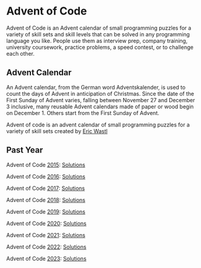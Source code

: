 # Advent of Code

Advent of Code is an Advent calendar of small programming puzzles for a variety of skill sets and skill levels that can be solved in any programming language you like. People use them as interview prep, company training, university coursework, practice problems, a speed contest, or to challenge each other.


## Advent Calendar

An Advent calendar, from the German word Adventskalender, is used to count the days of Advent in anticipation of Christmas. Since the date of the First Sunday of Advent varies, falling between November 27 and December 3 inclusive, many reusable Advent calendars made of paper or wood begin on December 1. Others start from the First Sunday of Advent.


Advent of code is an advent calendar of small programming puzzles for a variety of skill sets created by [Eric Wastl](was.tl)

## Past Year

Advent of Code [2015](https://adventofcode.com/2015): [Solutions]()

Advent of Code [2016](https://adventofcode.com/2016): [Solutions]()

Advent of Code [2017](https://adventofcode.com/2017): [Solutions]()

Advent of Code [2018](https://adventofcode.com/2018): [Solutions]()

Advent of Code [2019](https://adventofcode.com/2019): [Solutions]()

Advent of Code [2020](https://adventofcode.com/2020): [Solutions]()

Advent of Code [2021](https://adventofcode.com/2021): [Solutions]()

Advent of Code [2022](https://adventofcode.com/2022): [Solutions]()

Advent of Code [2023](https://adventofcode.com/2023): [Solutions]()


